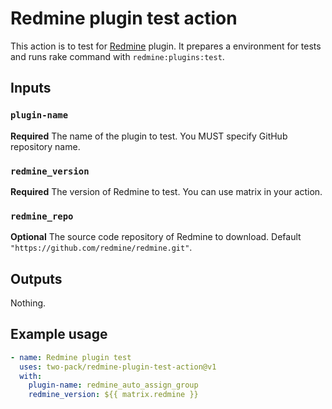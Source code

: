 # Redmine plugin test action

This action is to test for [Redmine](https://www.redmine.org/) plugin.
It prepares a environment for tests and runs rake command with `redmine:plugins:test`.

## Inputs

### `plugin-name`

**Required** The name of the plugin to test. You MUST specify GitHub repository name.

### `redmine_version`

**Required** The version of Redmine to test. You can use matrix in your action.

### `redmine_repo`

**Optional** The source code repository of Redmine to download. Default `"https://github.com/redmine/redmine.git"`.

## Outputs

Nothing.

## Example usage

```yaml
- name: Redmine plugin test
  uses: two-pack/redmine-plugin-test-action@v1
  with:
    plugin-name: redmine_auto_assign_group
    redmine_version: ${{ matrix.redmine }}
```
